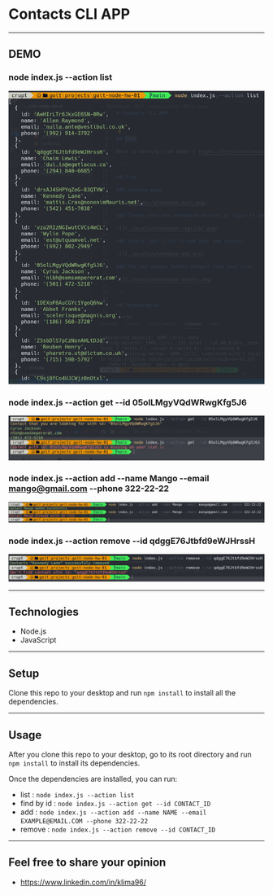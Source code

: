 # Contacts CLI APP

---

## DEMO

### node index.js --action list

![](./images/CLI_app_list.png)

### node index.js --action get --id 05olLMgyVQdWRwgKfg5J6

![](./images/CLI_app_getById.png)

### node index.js --action add --name Mango --email mango@gmail.com --phone 322-22-22

![](./images/CLI_app_add.png)

### node index.js --action remove --id qdggE76Jtbfd9eWJHrssH

![](./images/CLI_app_remove.png)

---

## Technologies

- Node.js
- JavaScript

---

## Setup

Clone this repo to your desktop and run `npm install` to install all the dependencies.

---

## Usage

After you clone this repo to your desktop, go to its root directory and run `npm install` to install
its dependencies.

Once the dependencies are installed, you can run:

- list : `node index.js --action list`
- find by id : `node index.js --action get --id CONTACT_ID`
- add : `node index.js --action add --name NAME --email EXAMPLE@EMAIL.COM --phone 322-22-22`
- remove : `node index.js --action remove --id CONTACT_ID`

---

## Feel free to share your opinion

- https://www.linkedin.com/in/klima96/

